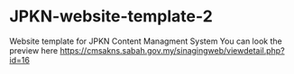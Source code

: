 # JPKN-website-template-2
Website template for JPKN Content Managment System 
You can look the preview here https://cmsakns.sabah.gov.my/sinagingweb/viewdetail.php?id=16
